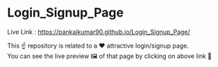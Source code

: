# Login_Signup_Page

Live Link : https://pankajkumar90.github.io/Login_Signup_Page/

This ☝️ repository is related to a ❤️ attractive login/signup page.<br>
You can see the live preview 🖼️ of that page by clicking on above link 🔗
